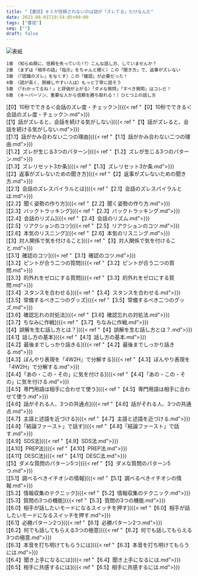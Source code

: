 ```yaml
---
title: "【書誌】キミが信頼されないのは話が「ズレてる」だけなんだ"
date: 2023-08-01T19:54:05+09:00
tags: ["書誌"]
seq: [""]
draft: false
---
```


![表紙](/images/619203.jpg)

```目次
1章　〈知らぬ間に、信頼を失っていた!?〉こんな話し方、していませんか？
2章　〈まずは「相手の話」「指示」をちゃんと聞く〉この「聞き方」で、返事がズレない
3章　〈「認識のズレ」をなくす〉この「確認」が必要だった！
4章　〈話が長く、脱線しやすい人は〉もっと丁寧に話そう
5章　〈「わかってるね！」と評価が上がる〉「ダメな質問」「すべき質問」はコレだ！
6章　〈キーパーソン、重要な人から信頼を勝ち取れる！〉ひとつ上の話し方
```

[【0】10秒でできる＜会話のズレ度・チェック＞]({{< ref "【0】10秒でできる＜会話のズレ度・チェック＞.md">}})  
[【1】話がズレると、会話を続ける気がしない]({{< ref "【1】話がズレると、会話を続ける気がしない.md">}})  
[【1.1】話がかみ合わない二つの理由]({{< ref "【1.1】話がかみ合わない二つの理由.md">}})  
[【1.2】ズレが生じる3つのパターン]({{< ref "【1.2】ズレが生じる3つのパターン.md">}})  
[【1.3】ズレリセット3か条]({{< ref "【1.3】ズレリセット3か条.md">}})  
[【2】返事がズレないための聞き方]({{< ref "【2】返事がズレないための聞き方.md">}})  
[【2.1】会話のズレスパイラルとは]({{< ref "【2.1】会話のズレスパイラルとは.md">}})  
[【2.2】聞く姿勢の作り方]({{< ref "【2.2】聞く姿勢の作り方.md">}})  
[【2.3】バックトラッキング]({{< ref "【2.3】バックトラッキング.md">}})  
[【2.4】会話のリズム]({{< ref "【2.4】会話のリズム.md">}})  
[【2.5】リアクションのコツ]({{< ref "【2.5】リアクションのコツ.md">}})  
[【2.6】本気のリスニング]({{< ref "【2.6】本気のリスニング.md">}})  
[【3】対人関係で気を付けること]({{< ref "【3】対人関係で気を付けること.md">}})  
[【3.1】確認のコツ]({{< ref "【3.1】確認のコツ.md">}})  
[【3.2】ピントが合う二つの質問]({{< ref "【3.2】ピントが合う二つの質問.md">}})  
[【3.3】的外れをゼロにする質問]({{< ref "【3.3】的外れをゼロにする質問.md">}})  
[【3.4】スタンスを合わせる]({{< ref "【3.4】スタンスを合わせる.md">}})  
[【3.5】常備するべき二つのグッズ]({{< ref "【3.5】常備するべき二つのグッズ.md">}})  
[【3.6】確認忘れの対処法]({{< ref "【3.6】確認忘れの対処法.md">}})  
[【3.7】ちなみに作戦]({{< ref "【3.7】ちなみに作戦.md">}})  
[【4】誤解を生む話し方とは？]({{< ref "【4】誤解を生む話し方とは？.md">}})  
[【4.1】話し方の基本]({{< ref "【4.1】話し方の基本.md">}})  
[【4.2】最後までしっかり話きる]({{< ref "【4.2】最後までしっかり話きる.md">}})  
[【4.3】ぼんやり表現を「4W2H」で分解する]({{< ref "【4.3】ぼんやり表現を「4W2H」で分解する.md">}})  
[【4.4】「あの・この・その」に気を付ける]({{< ref "【4.4】「あの・この・その」に気を付ける.md">}})  
[【4.5】専門用語は相手に合わせて使う]({{< ref "【4.5】専門用語は相手に合わせて使う.md">}})  
[【4.6】話がそれる人、3つの共通点]({{< ref "【4.6】話がそれる人、3つの共通点.md">}})  
[【4.7】主語と述語を近づける]({{< ref "【4.7】主語と述語を近づける.md">}})  
[【4.8】「結論ファースト」で話す]({{< ref "【4.8】「結論ファースト」で話す.md">}})  
[【4.9】SDS法]({{< ref "【4.9】SDS法.md">}})  
[【4.10】PREP法]({{< ref "【4.10】PREP法.md">}})  
[【4.11】DESC法]({{< ref "【4.11】DESC法.md">}})  
[【5】ダメな質問のパターン5つ]({{< ref "【5】ダメな質問のパターン5つ.md">}})  
[【5.1】調べるべきイチオシの情報]({{< ref "【5.1】調べるべきイチオシの情報.md">}})  
[【5.2】情報収集のテクニック]({{< ref "【5.2】情報収集のテクニック.md">}})  
[【5.3】質問の3つの機能]({{< ref "【5.3】質問の3つの機能.md">}})  
[【6.0】相手が話したいモードになるスイッチを押す]({{< ref "【6.0】相手が話したいモードになるスイッチを押す.md">}})  
[【6.1】必勝パターン2つ]({{< ref "【6.1】必勝パターン2つ.md">}})  
[【6.2】何でも話してもらえる3つの極意]({{< ref "【6.2】何でも話してもらえる3つの極意.md">}})  
[【6.3】本音を打ち明けてもらうには]({{< ref "【6.3】本音を打ち明けてもらうには.md">}})  
[【6.4】聞き上手になるには]({{< ref "【6.4】聞き上手になるには.md">}})  
[【6.5】相手に共感するには]({{< ref "【6.5】相手に共感するには.md">}})